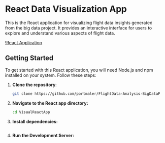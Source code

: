 # React Data Visualization App


This is the React application for visualizing flight data insights generated from the big data project. It provides an interactive interface for users to explore and understand various aspects of flight data.

[!React Application](./reactapp.png)

## Getting Started

To get started with this React application, you will need Node.js and npm installed on your system. Follow these steps:

1. **Clone the repository**:

   ```bash
   git clone https://github.com/portmaler/FlightData-Analysis-BigDataProject.git

2. **Navigate to the React app directory:**

    ```bash
    cd VisualReactApp

3. **Install dependencies:**

    ```npm install

4. **Run the Development Server:**

    ```npm start


